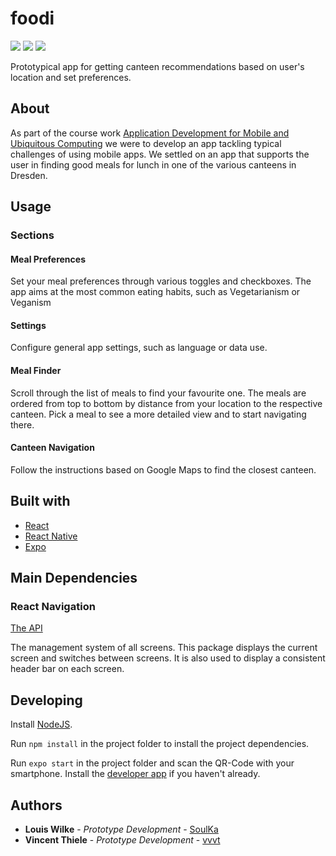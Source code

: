# foodi

<img src="https://img.shields.io/badge/React--61DBFB.svg?logo=React" /> <img src="https://img.shields.io/badge/npm--CC3534.svg?logo=Npm" /> <img src="https://img.shields.io/badge/Expo--4630EB.svg?logo=Expo" />

Prototypical app for getting canteen recommendations based on user's location and set preferences.

## About

As part of the course work [Application Development for Mobile and Ubiquitous Computing](https://tu-dresden.de/ing/informatik/sya/professur-fuer-rechnernetze/studium/lehrveranstaltungen/lehrveranstaltungsdetails?ln=en&lv_id=48) we were to develop an app tackling typical challenges of using mobile apps. We settled on an app that supports the user in finding good meals for lunch in one of the various canteens in Dresden.  

## Usage

### Sections

#### Meal Preferences

Set your meal preferences through various toggles and checkboxes. The app aims at the most common eating habits, such as Vegetarianism or Veganism 

#### Settings

Configure general app settings, such as language or data use. 

#### Meal Finder

Scroll through the list of meals to find your favourite one. The meals are ordered from top to bottom by distance from your location to the respective canteen. Pick a meal to see a more detailed view and to start navigating there.

#### Canteen Navigation

Follow the instructions based on Google Maps to find the closest canteen.

## Built with

* [React](https://reactjs.org/)
* [React Native](https://facebook.github.io/react-native/)
* [Expo](https://expo.io/)

## Main Dependencies

### React Navigation

[The API](https://reactnavigation.org/docs/en/api-reference.html)

The management system of all screens. This package displays the current screen and switches between screens.
It is also used to display a consistent header bar on each screen.

## Developing

Install [NodeJS](https://nodejs.org/).

Run `npm install` in the project folder to install the project dependencies.

Run `expo start` in the project folder and scan the QR-Code with your smartphone. Install the [developer app](https://expo.io/tools#client) if you haven't already.

## Authors

* **Louis Wilke** - *Prototype Development* - [SoulKa](https://github.com/SoulKa)
* **Vincent Thiele** - *Prototype Development* - [vvvt](https://github.com/vvvt)
